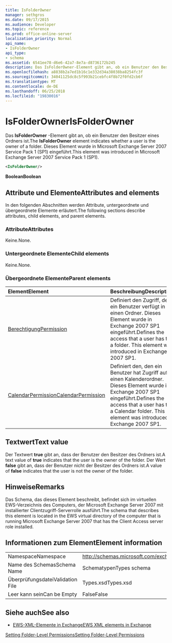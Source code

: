 ```yaml
---
title: IsFolderOwner
manager: sethgros
ms.date: 09/17/2015
ms.audience: Developer
ms.topic: reference
ms.prod: office-online-server
localization_priority: Normal
api_name:
- IsFolderOwner
api_type:
- schema
ms.assetid: 6541ee78-d6e6-42a7-8e7a-d8736172b245
description: Das IsFolderOwner-Element gibt an, ob ein Benutzer den Besitzer eines Ordners ist. Dieses Element wurde in Microsoft Exchange Server 2007 Service Pack 1 (SP1) eingeführt.
ms.openlocfilehash: a8838b2a7ed1b16c1e332d34a38038ba8254fc3f
ms.sourcegitcommit: 34041125dc8c5f993b21cebfc4f8b72f0fd2cb6f
ms.translationtype: MT
ms.contentlocale: de-DE
ms.lasthandoff: 06/25/2018
ms.locfileid: "19830016"
---
```

# <a name="isfolderowner"></a><span data-ttu-id="b5870-104">IsFolderOwner</span><span class="sxs-lookup"><span data-stu-id="b5870-104">IsFolderOwner</span></span>

<span data-ttu-id="b5870-105">Das **IsFolderOwner** -Element gibt an, ob ein Benutzer den Besitzer eines Ordners ist.</span><span class="sxs-lookup"><span data-stu-id="b5870-105">The **IsFolderOwner** element indicates whether a user is the owner of a folder.</span></span> <span data-ttu-id="b5870-106">Dieses Element wurde in Microsoft Exchange Server 2007 Service Pack 1 (SP1) eingeführt.</span><span class="sxs-lookup"><span data-stu-id="b5870-106">This element was introduced in Microsoft Exchange Server 2007 Service Pack 1 (SP1).</span></span> 
  
```xml
<IsFolderOwner/>
```

 <span data-ttu-id="b5870-107">**Boolean**</span><span class="sxs-lookup"><span data-stu-id="b5870-107">**Boolean**</span></span>
## <a name="attributes-and-elements"></a><span data-ttu-id="b5870-108">Attribute und Elemente</span><span class="sxs-lookup"><span data-stu-id="b5870-108">Attributes and elements</span></span>

<span data-ttu-id="b5870-109">In den folgenden Abschnitten werden Attribute, untergeordnete und übergeordnete Elemente erläutert.</span><span class="sxs-lookup"><span data-stu-id="b5870-109">The following sections describe attributes, child elements, and parent elements.</span></span>
  
### <a name="attributes"></a><span data-ttu-id="b5870-110">Attribute</span><span class="sxs-lookup"><span data-stu-id="b5870-110">Attributes</span></span>

<span data-ttu-id="b5870-111">Keine.</span><span class="sxs-lookup"><span data-stu-id="b5870-111">None.</span></span>
  
### <a name="child-elements"></a><span data-ttu-id="b5870-112">Untergeordnete Elemente</span><span class="sxs-lookup"><span data-stu-id="b5870-112">Child elements</span></span>

<span data-ttu-id="b5870-113">Keine.</span><span class="sxs-lookup"><span data-stu-id="b5870-113">None.</span></span>
  
### <a name="parent-elements"></a><span data-ttu-id="b5870-114">Übergeordnete Elemente</span><span class="sxs-lookup"><span data-stu-id="b5870-114">Parent elements</span></span>

|<span data-ttu-id="b5870-115">**Element**</span><span class="sxs-lookup"><span data-stu-id="b5870-115">**Element**</span></span>|<span data-ttu-id="b5870-116">**Beschreibung**</span><span class="sxs-lookup"><span data-stu-id="b5870-116">**Description**</span></span>|
|:-----|:-----|
|[<span data-ttu-id="b5870-117">Berechtigung</span><span class="sxs-lookup"><span data-stu-id="b5870-117">Permission</span></span>](permission.md) <br/> |<span data-ttu-id="b5870-p103">Definiert den Zugriff, den ein Benutzer verfügt in einen Ordner. Dieses Element wurde in Exchange 2007 SP1 eingeführt.</span><span class="sxs-lookup"><span data-stu-id="b5870-p103">Defines the access that a user has to a folder. This element was introduced in Exchange 2007 SP1.</span></span>  <br/> |
|[<span data-ttu-id="b5870-120">CalendarPermission</span><span class="sxs-lookup"><span data-stu-id="b5870-120">CalendarPermission</span></span>](calendarpermission.md) <br/> |<span data-ttu-id="b5870-p104">Definiert den, den ein Benutzer hat Zugriff auf einen Kalenderordner. Dieses Element wurde in Exchange 2007 SP1 eingeführt.</span><span class="sxs-lookup"><span data-stu-id="b5870-p104">Defines the access that a user has to a Calendar folder. This element was introduced in Exchange 2007 SP1.</span></span>  <br/> |
   
## <a name="text-value"></a><span data-ttu-id="b5870-123">Textwert</span><span class="sxs-lookup"><span data-stu-id="b5870-123">Text value</span></span>

<span data-ttu-id="b5870-124">Der Textwert **true** gibt an, dass der Benutzer den Besitzer des Ordners ist.</span><span class="sxs-lookup"><span data-stu-id="b5870-124">A text value of **true** indicates that the user is the owner of the folder.</span></span> <span data-ttu-id="b5870-125">Der Wert **false** gibt an, dass der Benutzer nicht der Besitzer des Ordners ist.</span><span class="sxs-lookup"><span data-stu-id="b5870-125">A value of **false** indicates that the user is not the owner of the folder.</span></span> 
  
## <a name="remarks"></a><span data-ttu-id="b5870-126">Hinweise</span><span class="sxs-lookup"><span data-stu-id="b5870-126">Remarks</span></span>

<span data-ttu-id="b5870-127">Das Schema, das dieses Element beschreibt, befindet sich im virtuellen EWS-Verzeichnis des Computers, der Microsoft Exchange Server 2007 mit installierter Clientzugriff-Serverrolle ausführt.</span><span class="sxs-lookup"><span data-stu-id="b5870-127">The schema that describes this element is located in the EWS virtual directory of the computer that is running Microsoft Exchange Server 2007 that has the Client Access server role installed.</span></span>
  
## <a name="element-information"></a><span data-ttu-id="b5870-128">Informationen zum Element</span><span class="sxs-lookup"><span data-stu-id="b5870-128">Element information</span></span>

|||
|:-----|:-----|
|<span data-ttu-id="b5870-129">Namespace</span><span class="sxs-lookup"><span data-stu-id="b5870-129">Namespace</span></span>  <br/> |http://schemas.microsoft.com/exchange/services/2006/types  <br/> |
|<span data-ttu-id="b5870-130">Name des Schemas</span><span class="sxs-lookup"><span data-stu-id="b5870-130">Schema Name</span></span>  <br/> |<span data-ttu-id="b5870-131">Schematypen</span><span class="sxs-lookup"><span data-stu-id="b5870-131">Types schema</span></span>  <br/> |
|<span data-ttu-id="b5870-132">Überprüfungsdatei</span><span class="sxs-lookup"><span data-stu-id="b5870-132">Validation File</span></span>  <br/> |<span data-ttu-id="b5870-133">Types.xsd</span><span class="sxs-lookup"><span data-stu-id="b5870-133">Types.xsd</span></span>  <br/> |
|<span data-ttu-id="b5870-134">Leer kann sein</span><span class="sxs-lookup"><span data-stu-id="b5870-134">Can be Empty</span></span>  <br/> |<span data-ttu-id="b5870-135">False</span><span class="sxs-lookup"><span data-stu-id="b5870-135">False</span></span>  <br/> |
   
## <a name="see-also"></a><span data-ttu-id="b5870-136">Siehe auch</span><span class="sxs-lookup"><span data-stu-id="b5870-136">See also</span></span>



- [<span data-ttu-id="b5870-137">EWS-XML-Elemente in Exchange</span><span class="sxs-lookup"><span data-stu-id="b5870-137">EWS XML elements in Exchange</span></span>](ews-xml-elements-in-exchange.md)


[<span data-ttu-id="b5870-138">Setting Folder-Level Permissions</span><span class="sxs-lookup"><span data-stu-id="b5870-138">Setting Folder-Level Permissions</span></span>](http://msdn.microsoft.com/library/c7530e86-5112-401c-b10a-9c054ae59f07%28Office.15%29.aspx)

